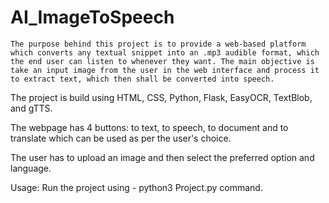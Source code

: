 # AI_ImageToSpeech
	The purpose behind this project is to provide a web-based platform which converts any textual snippet into an .mp3 audible format, which the end user can listen to whenever they want. The main objective is take an input image from the user in the web interface and process it to extract text, which then shall be converted into speech. 

The project is build using HTML, CSS, Python, Flask, EasyOCR, TextBlob, and gTTS.

The webpage has 4 buttons: to text, to speech, to document and to translate which can be used as per the user's choice.

The user has to upload an image and then select the preferred option and language.


Usage: 
Run the project using - python3 Project.py command.


